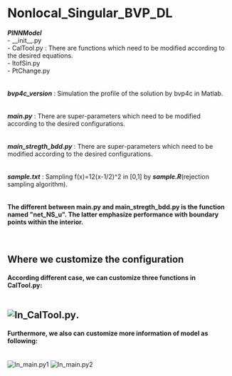 # Nonlocal_Singular_BVP_DL

___PINNModel___<br>
    - \_\_init\_\_.py<br>
    - CalTool.py : There are functions which need to be modified according to the desired equations.<br>
    - ItofSin.py<br>
    - PtChange.py<br><br><br>
___bvp4c_version___ : Simulation the profile of the solution by bvp4c in Matlab.<br><br><br>
___main.py___ : There are super-parameters which need to be modified according to the desired configurations.<br><br><br>
___main_stregth_bdd.py___ : There are super-parameters which need to be modified according to the desired configurations.<br><br><br>
___sample.txt___ : Sampling f(x)=12(x-1/2)^2 in [0,1] by ___sample.R___(rejection sampling algorithm).<br><br><br>
**The different between main.py and main_stregth_bdd.py is the function named "net_NS_u". The latter emphasize performance with boundary points within the interior.**<br><br><br>
## Where we customize the configuration

#### According different case, we can customize three functions in CalTool.py:<br><br>
![In_CalTool.py](https://raw.githubusercontent.com/efef31016/Nonlocal_Singular_BVP_DL/master/PINN_nonlocal/figure/change03.png).
---
#### Furthermore, we also can customize more information of model as following:<br><br>
![In_main.py1](https://raw.githubusercontent.com/efef31016/Nonlocal_Singular_BVP_DL/master/PINN_nonlocal/figure/change02.png)
![In_main.py2](https://raw.githubusercontent.com/efef31016/Nonlocal_Singular_BVP_DL/master/PINN_nonlocal/figure/change02.png)
